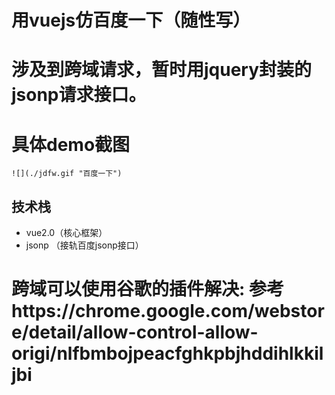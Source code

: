 # 用vuejs仿百度一下（随性写）
# 涉及到跨域请求，暂时用jquery封装的jsonp请求接口。
# 具体demo截图
	![](./jdfw.gif "百度一下")

## 技术栈

 - vue2.0（核心框架）
 - jsonp （接轨百度jsonp接口）


# 跨域可以使用谷歌的插件解决: 参考https://chrome.google.com/webstore/detail/allow-control-allow-origi/nlfbmbojpeacfghkpbjhddihlkkiljbi